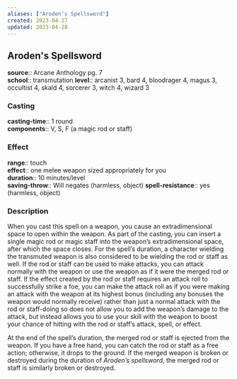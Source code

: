 ```yaml
---
aliases: ["Aroden's Spellsword"]
created: 2023-04-27
updated: 2023-04-28
---
```


## Aroden's Spellsword

**source**:: Arcane Anthology pg. 7  
**school**:: transmutation
**level**:: arcanist 3, bard 4, bloodrager 4, magus 3, occultist 4, skald 4, sorcerer 3, witch 4, wizard 3

### Casting

**casting-time**:: 1 round  
**components**:: V, S, F (a magic rod or staff)

### Effect

**range**:: touch  
**effect**:: one melee weapon sized appropriately for you  
**duration**:: 10 minutes/level  
**saving-throw**:: Will negates (harmless, object)
**spell-resistance**:: yes (harmless, object)

### Description

When you cast this spell on a weapon, you cause an extradimensional space to open within the weapon. As part of the casting, you can insert a single magic rod or magic staff into the weapon’s extradimensional space, after which the space closes. For the spell’s duration, a character wielding the transmuted weapon is also considered to be wielding the rod or staff as well. If the rod or staff can be used to make attacks, you can attack normally with the weapon or use the weapon as if it were the merged rod or staff. If the effect created by the rod or staff requires an attack roll to successfully strike a foe, you can make the attack roll as if you were making an attack with the weapon at its highest bonus (including any bonuses the weapon would normally receive) rather than just a normal attack with the rod or staff-doing so does not allow you to add the weapon’s damage to the attack, but instead allows you to use your skill with the weapon to boost your chance of hitting with the rod or staff’s attack, spell, or effect.  
  
At the end of the spell’s duration, the merged rod or staff is ejected from the weapon. If you have a free hand, you can catch the rod or staff as a free action; otherwise, it drops to the ground. If the merged weapon is broken or destroyed during the duration of *Aroden’s spellsword*, the merged rod or staff is similarly broken or destroyed.
